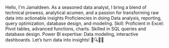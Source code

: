 Hello, I'm Jamaldeen. As a seasoned data analyst, I bring a blend of technical prowess, analytical acumen, and a passion for transforming raw data into actionable insights
Proficiencies in doing Data analysis, reporting, query optimization, database design, and modeling.
Skill: 
Proficient in Excel: Pivot tables, advanced functions, charts.
Skilled in SQL queries and database design.
Power BI expertise: Data modeling, interactive dashboards.
Let’s turn data into insights! 🚀🔍👩‍💻
